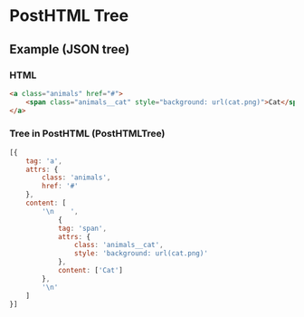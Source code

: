 # PostHTML Tree
## Example (JSON tree)
### HTML

```html
<a class="animals" href="#">
    <span class="animals__cat" style="background: url(cat.png)">Cat</span>
</a>
```

### Tree in PostHTML (PostHTMLTree)

```js
[{
    tag: 'a',
    attrs: {
        class: 'animals',
        href: '#'
    },
    content: [
        '\n    ',
            {
            tag: 'span',
            attrs: {
                class: 'animals__cat',
                style: 'background: url(cat.png)'
            },
            content: ['Cat']
        },
        '\n'
    ]
}]
```
